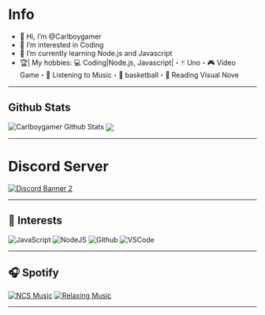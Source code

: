 # Info
- 👋 Hi, I’m @Carlboygamer
- 👀 I’m interested in Coding
- 🌱 I’m currently learning Node.js and Javascript
- 🏆| My hobbies:
💻 Coding|Node.js, Javascript|・🃏 Uno・🎮 Video Game・🎵 Listening to Music・🏀 basketball・📖  Reading Visual Nove


***

## Github Stats
![Carlboygamer Github Stats](https://github-readme-stats.vercel.app/api?username=Carlboygamer&show_icons=true&theme=tokyonight)
</a>
  <img align="center" src="https://github-readme-stats.vercel.app/api/top-langs/?username=Carlboygamer&theme=midnight-purple&show_icons=true&bg_color=0D1117&hide_border=true" />
</a>


***

# Discord Server
[![Discord Banner 2](https://discordapp.com/api/guilds/905004741841551380/widget.png?style=banner2)](https://discord.gg/vXWdRzbH4M)

***
## 🚀 Interests

 ![JavaScript](https://img.icons8.com/color/30/javascript.png) ![NodeJS](https://img.icons8.com/color/30/nodejs.png) ![Github](https://img.icons8.com/material-outlined/30/github.png) ![VSCode](https://img.icons8.com/color/30/visual-studio-code-2019.png) 

***

## :headphones: Spotify

[![NCS Music](https://open.spotify.com/playlist/7xMr6V00WmTLRzQUFVCx0Bc-%231DB954.svg?&style=for-the-badge&logo=spotify&logoColor=white)](https://open.spotify.com/playlist/4lXj9sCSFc6q6BxIiRKMVC?si=cbe4d88f8d2a4a96) [![Relaxing Music](https://img.shields.io/badge/Relaxing%20Music-%231DB954.svg?&style=for-the-badge&logo=spotify&logoColor=white)](https://open.spotify.com/playlist/3nefUccOcypMsYYzcKrSnL?si=d5e2c0b91ecf4fa0)


***
